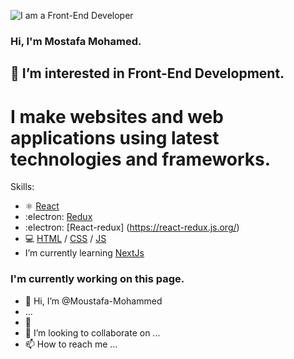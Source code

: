 ![I am a Front-End Developer ](https://res.cloudinary.com/practicaldev/image/fetch/s--rckqv8Sy--/c_imagga_scale,f_auto,fl_progressive,h_420,q_auto,w_1000/https://dev-to-uploads.s3.amazonaws.com/uploads/articles/91yhnh0era2zx9ial7me.png)


### Hi, I'm Mostafa Mohamed. 
## 👀 I’m interested in Front-End Development.

# I make websites and web applications using latest technologies and frameworks.

Skills: 
* ⚛️ [React](https://reactjs.org/)
* :electron: [Redux](https://redux.js.org/) 
* :electron: [React-redux] (https://react-redux.js.org/) 
* 💻 [HTML](https://developer.mozilla.org/en-US/docs/Web/HTML) / [CSS](https://developer.mozilla.org/en-US/docs/Web/CSS) / [JS](https://developer.mozilla.org/en-US/docs/Web/CSS)
* I’m currently learning [NextJs](https://nextjs.org/)



### I'm currently working on this page.



- 👋 Hi, I’m @Moustafa-Mohammed
-  ...
- 🌱 
- 💞️ I’m looking to collaborate on ...
- 📫 How to reach me ...

<!---
Moustafa-Mohammed/Moustafa-Mohammed is a ✨ special ✨ repository because its `README.md` (this file) appears on your GitHub profile.
You can click the Preview link to take a look at your changes.
--->
